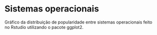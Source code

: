 # Sistemas operacionais
Gráfico da distribuição de popularidade entre sistemas operacionais feito no Rstudio utilizando o pacote ggplot2.
